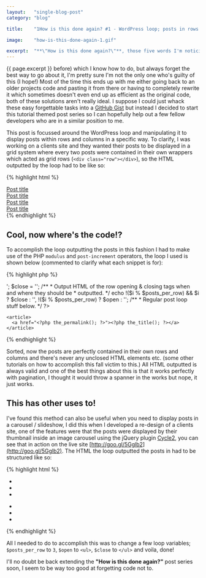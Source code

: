 ```yaml
---
layout:   "single-blog-post"
category: "blog"

title:    "1How is this done again? #1 - WordPress loop; posts in rows & columns"

image:    "how-is-this-done-again-1.gif"

excerpt:  "**\"How is this done again?\"**, those five words I'm noticing I'm asking myself more and more. A lot of the time when I'm working on a project I'll have to accomplish a specific task (which I have done"
---
```


{{ page.excerpt }} before) which I know how to do, but always forget the best way to go about it, I'm pretty sure I'm not the only one who's guilty of this (I hope!) Most of the time this ends up with me either going back to an older projects code and pasting it from there or having to completely rewrite it which sometimes doesn't even end up as efficient as the original code, both of these solutions aren't really ideal. I suppose I could just whack these easy forgettable tasks into a [GitHub Gist](https://gist.github.com) but instead I decided to start this tutorial themed post series so I can hopefully help out a few fellow developers who are in a similar position to me.

This post is focussed around the WordPress loop and manipulating it to display posts within rows and columns in a specific way. To clarify, I was working on a clients site and they wanted their posts to be displayed in a grid system where every two posts were contained in their own wrappers which acted as grid rows (`<div class="row"></div>`), so the HTML outputted by the loop had to be like so:

{% highlight html %}
<div class="row">
  <article>
    <a href="http://post-link">Post title</a>
  </article>
  <article>
    <a href="http://post-link">Post title</a>
  </article>
</div>

<div class="row">
  <article>
    <a href="http://post-link">Post title</a>
  </article>
  <article>
    <a href="http://post-link">Post title</a>
  </article>
</div>
{% endhighlight %}

## Cool, now where's the code!?

To accomplish the loop outputting the posts in this fashion I had to make use of the PHP `modulus` and `post-increment` operators, the loop I used is shown below (commented to clarify what each snippet is for):

{% highlight php %}
<?php if (have_posts()) : ?>

  <?php
    /**
     * Start post counter at 0.
     */
    $i = 0;
    while (have_posts()) : the_post();
    /**
     * Define the number of posts displayed per row.
     */
    $posts_per_row = 2;
    /**
     * HTML of the row opening & closing tags.
     */
    $open = '<div class="row">';
    $close = '</div>';
    /**
     * Output HTML of the row opening & closing tags when and where they should be
     * outputted.
     */
    echo !($i % $posts_per_row) && $i ? $close : '',
         !($i % $posts_per_row) ? $open : '';

    /**
     * Regular post loop stuff below.
     */
  ?>

    <article>
      <a href="<?php the_permalink(); ?>"><?php the_title(); ?></a>
    </article>

  <?php
    /**
     * Update post counter throughout each post iterated over.
     */
    $i++;
    endwhile;
    /**
     * Output HTML of the row closing tag again (this is needed in case there aren't
     * the same number of posts in each row).
     */
    echo ($i) ? $close : '';
  ?>

<?php endif; ?>
{% endhighlight %}

Sorted, now the posts are perfectly contained in their own rows and columns and there's never any unclosed HTML elements etc. (some other tutorials on how to accomplish this fall victim to this.) All HTML outputted is always valid and one of the best things about this is that it works perfectly with pagination, I thought it would throw a spanner in the works but nope, it just works.

## This has other uses to!

I've found this  method can also be useful when you need to display posts in a carousel / slideshow, I did this when I developed a re-design of a clients site, one of the features were that the posts were displayed by their thumbnail inside an image carousel using the jQuery plugin [Cycle2](http://jquery.malsup.com/cycle2), you can see that in action on the live site [http://goo.gl/5Gglb2](http://goo.gl/5Gglb2). The HTML the loop outputted the posts in had to be structured like so:

{% highlight html %}
<ul>
  <li>
    <img src="http://post-thumbnail" alt="">
  </li>
  <li>
    <img src="http://post-thumbnail" alt="">
  </li>
  <li>
    <img src="http://post-thumbnail" alt="">
  </li>
</ul>

<ul>
  <li>
    <img src="http://post-thumbnail" alt="">
  </li>
  <li>
    <img src="http://post-thumbnail" alt="">
  </li>
  <li>
    <img src="http://post-thumbnail" alt="">
  </li>
</ul>
{% endhighlight %}

All I needed to do to accomplish this was to change a few loop variables; `$posts_per_row` to `3`, `$open` to `<ul>`, `$close` to `</ul>` and voila, done!

I'll no doubt be back extending the **"How is this done again?"** post series soon, I seem to be way too good at forgetting code not to.